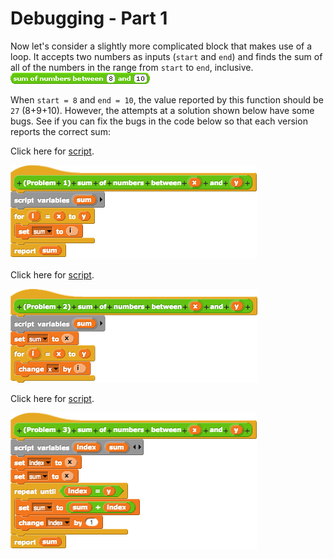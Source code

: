 # Debugging - Part 1

Now let's consider a slightly more complicated block that makes use of a loop. It accepts two numbers as inputs \(`start` and `end`\) and finds the sum of all of the numbers in the range from `start` to `end`, inclusive. ![](../.gitbook/assets/image%20%28224%29.png) 

When `start = 8` and `end = 10`, the value reported by this function should be `27` \(8+9+10\). However, the attempts at a solution shown below have some bugs. See if you can fix the bugs in the code below so that each version reports the correct sum:

Click here for [script](https://snap.berkeley.edu/snap/snap.html#open:https://beautyjoy.github.io/bjc-r/prog/debugging/sum-of-nums-buggy.xml).

![](../.gitbook/assets/image%20%2893%29.png)

Click here for [script](https://snap.berkeley.edu/snap/snap.html#open:https://beautyjoy.github.io/bjc-r/prog/debugging/sum-of-nums-buggy.xml).

![](../.gitbook/assets/image%20%28266%29.png)

Click here for [script](https://snap.berkeley.edu/snap/snap.html#open:https://beautyjoy.github.io/bjc-r/prog/debugging/sum-of-nums-buggy.xml).

![](../.gitbook/assets/image%20%28257%29.png)

